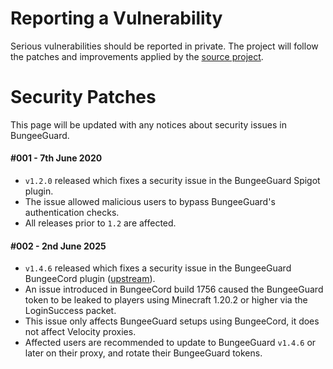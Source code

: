 # Reporting a Vulnerability

Serious vulnerabilities should be reported in private. The project will follow the patches and improvements applied by the [source project](https://github.com/lucko/BungeeGuard).

# Security Patches

This page will be updated with any notices about security issues in BungeeGuard.

#### #001 - 7th June 2020
* `v1.2.0` released which fixes a security issue in the BungeeGuard Spigot plugin.
* The issue allowed malicious users to bypass BungeeGuard's authentication checks.
* All releases prior to `1.2` are affected.

#### #002 - 2nd June 2025
* `v1.4.6` released which fixes a security issue in the BungeeGuard BungeeCord plugin ([upstream](https://github.com/lucko/BungeeGuard/blob/master/SECURITY.md#002---2nd-june-2025)).
* An issue introduced in BungeeCord build 1756 caused the BungeeGuard token to be leaked to players using Minecraft 1.20.2 or higher via the LoginSuccess packet.
* This issue only affects BungeeGuard setups using BungeeCord, it does not affect Velocity proxies.
* Affected users are recommended to update to BungeeGuard `v1.4.6` or later on their proxy, and rotate their BungeeGuard tokens.
